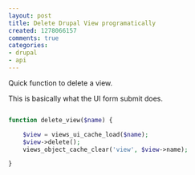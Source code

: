 ```yaml
---
layout: post
title: Delete Drupal View programatically
created: 1278066157
comments: true
categories:
- drupal
- api
---
```

Quick function to delete a view.

This is basically what the UI form submit does.

```php

function delete_view($name) {

	$view = views_ui_cache_load($name);
	$view->delete();
	views_object_cache_clear('view', $view->name);

}

```

